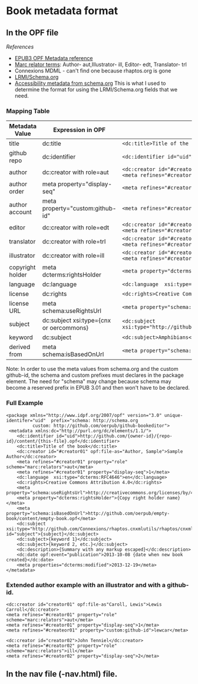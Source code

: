 # Book metadata format

## In the OPF file

*References*
* [EPUB3 OPF Metadata reference](http://www.idpf.org/epub/30/spec/epub30-publications.html#sec-metadata-elem)
* [Marc relator terms](http://www.loc.gov/marc/relators/relaterm.html): Author- aut,Illustrator- ill, Editor- edt, Translator- trl
* Connexions MDML - can't find one because rhaptos.org is gone
* [LRMI/Schema.org](http://www.lrmi.net/the-specification)
* [Accessibility metadata from schema.org](http://www.idpf.org/accessibility/guidelines/content/meta/schema.org.php) This is what I used to determine the format for using the LRMI/Schema.org fields that we need.

### Mapping Table

Metadata Value | Expression in OPF | Example
----------- | -------------------- | ------------
title       | dc:title             | ```<dc:title>Title of the book</dc:title>```
github repo | dc:identifier        | ```<dc:identifier id="uid">http://github.com/oerpub/demo-book/content/demo-book.opf</dc:identifier> ```
author      | dc:creator with role=aut | ```<dc:creator id="#creator01" opf:file-as="Author, Sample">Sample Author</dc:creator>```<br />```<meta refines="#creator01" property="role" scheme="marc:relators">aut</meta>```
author order | meta property="display-seq" |```<meta refines="#creator01" property="display-seq">1</meta>```
author account | meta property="custom:github-id" | ```<meta refines="#creator01" property="custom:github-id">oerpub</meta>```
editor      | dc:creator with role=edt | ```<dc:creator id="#creator01" opf:file-as="Author, Sample">Sample Author</dc:creator>```<br />```<meta refines="#creator01" property="role" scheme="marc:relators">edt</meta>```
translator  | dc:creator with role=trl | ```<dc:creator id="#creator01" opf:file-as="Author, Sample">Sample Author</dc:creator>```<br />```<meta refines="#creator01" property="role" scheme="marc:relators">trl</meta>```
illustrator | dc:creator with role=ill | ```<dc:creator id="#creator01" opf:file-as="Author, Sample">Sample Author</dc:creator>```<br />```<meta refines="#creator01" property="role" scheme="marc:relators">ill</meta>```
copyright holder | meta dcterms:rightsHolder | ```<meta property="dcterms:rightsHolder">Mister Owner</meta>```
language	| dc:language | ```<dc:language  xsi:type="dcterms:RFC4646">en</dc:language>```
license		| dc:rights | ```<dc:rights>Creative Commons Attribution 4.0</dc:rights>```
license URL | meta schema:useRightsUrl | ```<meta property="schema:useRightsUrl">http://creativecommons.org/licenses/by/4.0/</meta>```
subject		| dc:subject xsi:type={cnx or oercommons} | ```<dc:subject xsi:type="http://github.com/Connexions/rhaptos.cnxmlutils/rhaptos/cnxmlutils/schema">Humanities</dc:subject>```
keyword		| dc:subject | ```<dc:subject>Amphibians</dc:subject>```
derived from | meta schema:isBasedOnUrl | ```<meta property="schema:isBasedOnUrl">http://github.com/oerpub/empty-book/content/empty-book.opf</meta>```

Note: In order to use the meta values from schema.org and the custom github-id, the schema and custom prefixes must declares in the package element. The need for "schema" may change because schema may become a reserved prefix in EPUB 3.01 and then won't have to be declared.

### Full Example

```
<package xmlns="http://www.idpf.org/2007/opf" version="3.0" unique-identifer="uid"	prefix="schema: http://schema.org
          custom: http://github.com/oerpub/github-bookeditor">
 <metadata xmlns:dc="http://purl.org/dc/elements/1.1/">
    <dc:identifier id="uid">http://github.com/{owner-id}/{repo-id}/content/{this-file}.opf</dc:identifier>
    <dc:title>Title of the book</dc:title>
    <dc:creator id="#creator01" opf:file-as="Author, Sample">Sample Author</dc:creator>
    <meta refines="#creator01" property="role" scheme="marc:relators">aut</meta>
	<meta refines="#creator01" property="display-seq">1</meta>
    <dc:language  xsi:type="dcterms:RFC4646">en</dc:language>
    <dc:rights>Creative Commons Attribution 4.0</dc:rights>
    <meta property="schema:useRightsUrl">http://creativecommons.org/licenses/by/4.0/</meta>
    <meta property="dcterms:rightsHolder">{Copy right holder name}</meta>
    <meta property="schema:isBasedOnUrl">http://github.com/oerpub/empty-book/content/empty-book.opf</meta>
    <dc:subject xsi:type="http://github.com/Connexions/rhaptos.cnxmlutils/rhaptos/cnxmlutils/schema" id="subject">{subject}</dc:subject>
    <dc:subject>{keyword 1}</dc:subject>
    <dc:subject>{keyword 2, etc.}</dc:subject>
    <dc:description>{Summary with any markup escaped}</dc:description>
    <dc:date opf:event="publication">2013-10-08 {date when new book created}</dc:date>
    <meta properties="dcterms:modified">2013-12-19</meta>
</metadata>
```

### Extended author example with an illustrator and with a github-id. 

```
<dc:creator id="creator01" opf:file-as"Caroll, Lewis">Lewis Carroll</dc:creator>
<meta refines="#creator01" property="role" scheme="marc:relators">aut</meta>
<meta refines="#creator01" property="display-seq">1</meta>
<meta refines="#createor01" property="custom:github-id">lewcar</meta>
    
<dc:creator id="creator02">John Tenniel</dc:creator>
<meta refines="#creator02" property="role" scheme="marc:relators">ill</meta>
<meta refines="#creator02" property="display-seq">2</meta>

```

## In the nav file \(-nav.html\) file.